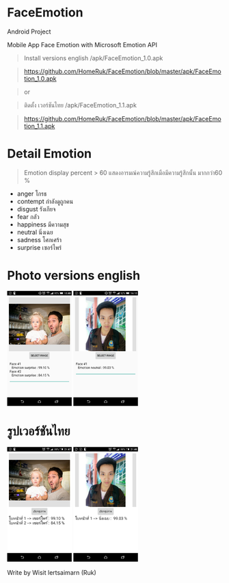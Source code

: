 # FaceEmotion
Android Project 

Mobile App Face Emotion with Microsoft Emotion API

> Install versions english /apk/FaceEmotion_1.0.apk

> https://github.com/HomeRuk/FaceEmotion/blob/master/apk/FaceEmotion_1.0.apk

> or

> ติดตั้ง เวอร์ชันไทย /apk/FaceEmotion_1.1.apk

> https://github.com/HomeRuk/FaceEmotion/blob/master/apk/FaceEmotion_1.1.apk

# Detail Emotion 
> Emotion display percent > 60 แสดงอารมณ์ความรู้สึกเมือมีความรู้สึกนั้น มากกว่า60 %
- anger โกรธ 
- contempt กำลังดูถูกคน
- disgust รังเกียจ
- fear กลัว 
- happiness มีความสุข 
- neutral นิ่งเฉย 
- sadness โศกเศร้า 
- surprise เซอร์ไพร์ 

# Photo versions english

<img src="img/1_EN.png" width="30%"/> <img src="img/2_EN.png" width="30%"/>

# รูปเวอร์ชันไทย

<img src="img/1_TH.png" width="30%"/> <img src="img/2_TH.png" width="30%"/>

Write by Wisit lertsaimarn  (Ruk)
